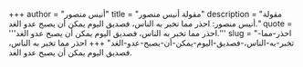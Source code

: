 +++
author = "أنيس منصور"
title = "مقولة أنيس منصور"
description = "مقولة أنيس منصور: احذر مما تخبر به الناس، فصديق اليوم يمكن أن يصبح عدو الغد."
quote = '''احذر مما تخبر به الناس، فصديق اليوم يمكن أن يصبح عدو الغد.'''
slug = "احذر-مما-تخبر-به-الناس،-فصديق-اليوم-يمكن-أن-يصبح-عدو-الغد"
+++
احذر مما تخبر به الناس، فصديق اليوم يمكن أن يصبح عدو الغد.
